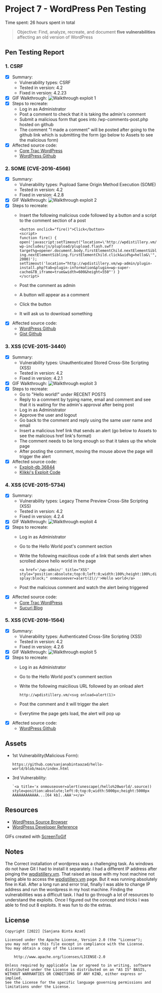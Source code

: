 # Project 7 - WordPress Pen Testing

Time spent: 26 hours spent in total

> Objective: Find, analyze, recreate, and document **five vulnerabilities** affecting an old version of WordPress

## Pen Testing Report

### 1. CSRF

- [x] Summary: 
  - Vulnerability types: CSRF
  - Tested in version: 4.2
  - Fixed in version: 4.2.23
- [x] GIF Walkthrough: 
 ![Walkthrough exploit 1](https://github.com/sanjanabintaazad/codepath_homework/blob/wordpress_pen_testing/1st%20vulnerability.gif)
- [x] Steps to recreate: 
  - Log in as Administrator
  - Post a comment to check that it is taking the admin's comment
  - Submit a malicious form that goes into /wp-comments-post.php hosted on github
  - The comment "I made a comment" will be posted after going to the github link which is submitting the form (go below to Assets to see the malicious form)
- [x] Affected source code:
  - [Core Trac WordPress](https://core.trac.wordpress.org/changeset/44842)
  - [WordPress Github](https://github.com/WordPress/WordPress/commit/0292de60ec78c5a44956765189403654fe4d080b)
  
### 2. SOME (CVE-2016-4566)

- [x] Summary: 
  - Vulnerability types: Pupload Same Origin Method Execution (SOME)
  - Tested in version: 4.2
  - Fixed in version: 4.2.8
- [x] GIF Walkthrough: 
 ![Walkthrough exploit 2](https://github.com/sanjanabintaazad/codepath_homework/blob/wordpress_pen_testing/2nd%20vulnerability.gif)
- [x] Steps to recreate: 
  - Insert the following malicious code followed by a button and a script to the comment section of a post

    `<button onclick="fire()">Click</button>`  
    `<script>`        
       `function fire() {
       open('javascript:setTimeout("location=\'http://wpdistillery.vm/wp-includes/js/plupload/plupload.flash.swf?target%g=opener.document.body.firstElementChild.nextElementSibling.nextElementSibling.firstElementChild.click&uid%g=hello&\'",2000)');`  
       `setTimeout('location="http://wpdistillery.vm/wp-admin/plugin-install.php?tab=plugin-information&plugin=wp-super-cache&TB_iframe=true&width=600&height=550"')
       }`  
       `</script>`
  - Post the comment as admin
  - A button will appear as a comment
  - Click the button
  - It will ask us to download something
- [x] Affected source code:
  - [WordPress Github](https://github.com/WordPress/WordPress/commit/c33e975f46a18f5ad611cf7e7c24398948cecef8)
  - [Gist Github](https://gist.github.com/cure53/09a81530a44f6b8173f545accc9ed07e)

### 3. XSS (CVE-2015-3440)

- [x] Summary: 
  - Vulnerability types: Unauthenticated Stored Cross-Site Scripting (XSS)
  - Tested in version: 4.2
  - Fixed in version: 4.2.1
- [x] GIF Walkthrough: 
 ![Walkthrough exploit 3](https://github.com/sanjanabintaazad/codepath_homework/blob/wordpress_pen_testing/3rd%20vulnerability.gif)
- [x] Steps to recreate: 
  - Go to "Hello world!" under RECENT POSTS
  - Reply to a comment by typing name, email and comment and see that it is waiting for the admin's approval after being post
  - Log in as Administrator
  - Approve the user and logout
  - Go back to the comment and reply using the same user name and email
  - Insert a malicious href link that sends an alert (go below to Assets to see the malicious href link's format)
  - The comment needs to be long enough so that it takes up the whole page
  - After posting the comment, moving the mouse above the page will trigger the alert
- [x] Affected source code:
  - [Exploit-db 36844](https://www.exploit-db.com/exploits/36844)
  - [Klikki's Exploit Code](https://klikki.fi/wordpress-4-2-core-stored-xss/)

### 4. XSS (CVE-2015-5734)

- [x] Summary: 
  - Vulnerability types: Legacy Theme Preview Cross-Site Scripting (XSS)
  - Tested in version: 4.2
  - Fixed in version: 4.2.4
- [x] GIF Walkthrough: 
 ![Walkthrough exploit 4](https://github.com/sanjanabintaazad/codepath_homework/blob/wordpress_pen_testing/4th%20vulnerability.gif)
- [x] Steps to recreate: 
  - Log in as Administrator
  - Go to the Hello World post's comment section
  - Write the following maicilious code of a link that sends alert when scrolled above hello world in the page
 
      `<a href='/wp-admin/' title="XSS" style="position:absolute;top:0;left:0;width:100%;height:100%;display:block;" onmouseover=alert(2)//'>Hello world</a>`
  - Post the malicious comment and watch the alert being triggered
- [x] Affected source code:
  - [Core Trac WordPress](https://core.trac.wordpress.org/changeset/33549)
  - [Sucuri Blog](https://blog.sucuri.net/2015/08/persistent-xss-vulnerability-in-wordpress-explained.html)

### 5. XSS (CVE-2016-1564)

- [x] Summary: 
  - Vulnerability types: Authenticated Cross-Site Scripting (XSS)
  - Tested in version: 4.2
  - Fixed in version: 4.2.6
- [x] GIF Walkthrough: 
 ![Walkthrough exploit 5](https://github.com/sanjanabintaazad/codepath_homework/blob/wordpress_pen_testing/5th%20vulnerability.gif)
- [x] Steps to recreate: 
  - Log in as Administrator
  - Go to the Hello World post's comment section
  - Write the following maicilious URL followed by an onload alert
  
    `http://wpdistillery.vm/<svg onload=alert(1)>`
  - Post the comment and it will trigger the alert
  - Everytime the page gets load, the alert will pop up
- [x] Affected source code:
  - [WordPress Github](https://github.com/WordPress/WordPress/commit/7ab65139c6838910426567849c7abed723932b87) 

## Assets

- 1st Vulnerability(Malicious Form):

      https://github.com/sanjanabintaazad/hello-world/blob/main/index.html
- 3rd Vulnerability:

      `<a title='x onmouseover=alert(unescape(/hello%20world/.source)) style=position:absolute;left:0;top:0;width:5000px;height:5000px  AAAAAAAAAAAA...[64 kb]..AAA'></a>`


## Resources

- [WordPress Source Browser](https://core.trac.wordpress.org/browser/)
- [WordPress Developer Reference](https://developer.wordpress.org/reference/)

GIFs created with
[ScreenToGif](https://www.screentogif.com/)

## Notes

The Correct installation of wordpress was a challenging task. As windows do not have Git I had to install it separately. I had a different IP address after pinging the [wpdistillery.vm](http://wpdistillery.vm/). That raised an issue with my host machine not being able to access the [wpdistillery.vm](http://wpdistillery.vm/) page. But it was running absolutely fine in Kali. After a long run and error trial, finally I was able to change IP address and run the wordpress in my host machine. Finding the vulnerabilities was a difficult task. I had to go through a lot of resources to understand the exploits. Once I figured out the concept and tricks I was able to find out 8 exploits. It was fun to do the extras.

## License

    Copyright [2022] [Sanjana Binta Azad]

    Licensed under the Apache License, Version 2.0 (the "License");
    you may not use this file except in compliance with the License.
    You may obtain a copy of the License at

        http://www.apache.org/licenses/LICENSE-2.0

    Unless required by applicable law or agreed to in writing, software
    distributed under the License is distributed on an "AS IS" BASIS,
    WITHOUT WARRANTIES OR CONDITIONS OF ANY KIND, either express or implied.
    See the License for the specific language governing permissions and
    limitations under the License.
